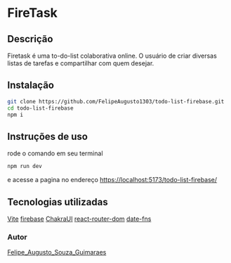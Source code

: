 # FireTask

## Descrição

Firetask é uma to-do-list colaborativa online. O usuário de criar diversas listas de tarefas e compartilhar com quem desejar.

## Instalação

```bash
git clone https://github.com/FelipeAugusto1303/todo-list-firebase.git
cd todo-list-firebase
npm i
```

## Instruções de uso

rode o comando em seu terminal

```bash
npm run dev
```

e acesse a pagina no endereço [https://localhost:5173/todo-list-firebase/](https://localhost:5173/todo-list-firebase/)

## Tecnologias utilizadas

[Vite](https://vitejs.dev)
[firebase](https://firebase.google.com/?hl=pt-br)
[ChakraUI](https://chakra-ui.com)
[react-router-dom](https://reactrouter.com/en/main)
[date-fns](https://date-fns.org)

### Autor

[Felipe_Augusto_Souza_Guimaraes](https://www.linkedin.com/in/fasguimaraes/)
